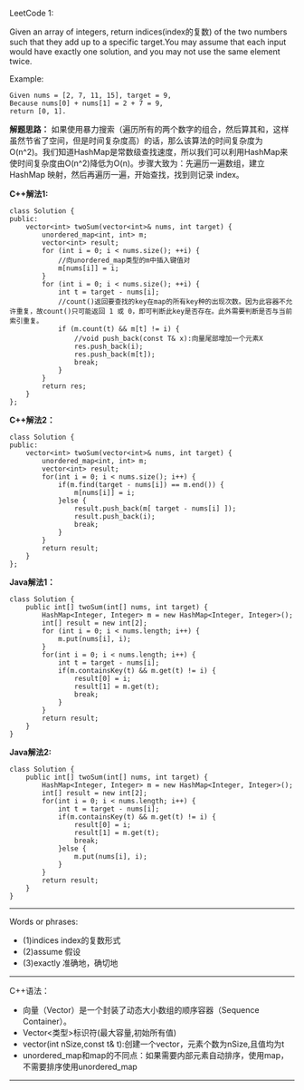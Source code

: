LeetCode 1:

Given an array of integers, return indices(index的复数) of the two numbers such that they add up to a specific target.You may assume that each input would have exactly one solution, and you may not use the same element twice.

Example:

    Given nums = [2, 7, 11, 15], target = 9,
    Because nums[0] + nums[1] = 2 + 7 = 9,
    return [0, 1].

**解题思路：**
如果使用暴力搜索（遍历所有的两个数字的组合，然后算其和，这样虽然节省了空间，但是时间复杂度高）的话，那么该算法的时间复杂度为O(n^2)。我们知道HashMap是常数级查找速度，所以我们可以利用HashMap来使时间复杂度由O(n^2)降低为O(n)。步骤大致为：先遍历一遍数组，建立 HashMap 映射，然后再遍历一遍，开始查找，找到则记录 index。

**C++解法1:**

```
class Solution {
public:
    vector<int> twoSum(vector<int>& nums, int target) {
        unordered_map<int, int> m;
        vector<int> result;
        for (int i = 0; i < nums.size(); ++i) {
            //向unordered_map类型的m中插入键值对
            m[nums[i]] = i;
        }
        for (int i = 0; i < nums.size(); ++i) {
            int t = target - nums[i];
            //count()返回要查找的key在map的所有key种的出现次数。因为此容器不允许重复，故count()只可能返回 1 或 0，即可判断此key是否存在。此外需要判断是否与当前索引重复。
            if (m.count(t) && m[t] != i) {
                //void push_back(const T& x):向量尾部增加一个元素X
                res.push_back(i);
                res.push_back(m[t]);
                break;
            }
        }
        return res;
    }
};

```
**C++解法2：**

```
class Solution {
public:
    vector<int> twoSum(vector<int>& nums, int target) {
        unordered_map<int, int> m;
        vector<int> result;
        for(int i = 0; i < nums.size(); i++) {
            if(m.find(target - nums[i]) == m.end()) {
                m[nums[i]] = i;
            }else {
                result.push_back(m[ target - nums[i] ]);
                result.push_back(i);
                break;
            }
        }
        return result;
    }
};
```

**Java解法1：**

```
class Solution {
    public int[] twoSum(int[] nums, int target) {
        HashMap<Integer, Integer> m = new HashMap<Integer, Integer>();
        int[] result = new int[2];
        for (int i = 0; i < nums.length; i++) {
            m.put(nums[i], i);
        }
        for(int i = 0; i < nums.length; i++) {
            int t = target - nums[i];
            if(m.containsKey(t) && m.get(t) != i) {
                result[0] = i;
                result[1] = m.get(t);
                break;
            }
        }
        return result;
    }
}
```

**Java解法2:**

```
class Solution {
    public int[] twoSum(int[] nums, int target) {
        HashMap<Integer, Integer> m = new HashMap<Integer, Integer>();
        int[] result = new int[2];
        for(int i = 0; i < nums.length; i++) {
            int t = target - nums[i];
            if(m.containsKey(t) && m.get(t) != i) {
                result[0] = i;
                result[1] = m.get(t);
                break;
            }else {
                m.put(nums[i], i);
            }
        }
        return result;
    }
}
```



***
Words or phrases:

* (1)indices   index的复数形式
* (2)assume    假设
* (3)exactly   准确地，确切地
***
C++语法：

* 向量（Vector）是一个封装了动态大小数组的顺序容器（Sequence Container）。
* Vector<类型>标识符(最大容量,初始所有值)
* vector(int nSize,const t& t):创建一个vector，元素个数为nSize,且值均为t
* unordered_map和map的不同点：如果需要内部元素自动排序，使用map，不需要排序使用unordered_map
***



